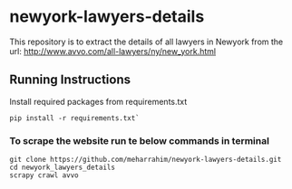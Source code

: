 # newyork-lawyers-details
This repository is to extract the details of all lawyers in Newyork from the url: http://www.avvo.com/all-lawyers/ny/new_york.html 

## Running Instructions

Install required packages from requirements.txt
```
pip install -r requirements.txt`
```
### To scrape the website run te below commands in terminal
```
git clone https://github.com/meharrahim/newyork-lawyers-details.git
cd newyork_lawyers_details
scrapy crawl avvo
```

